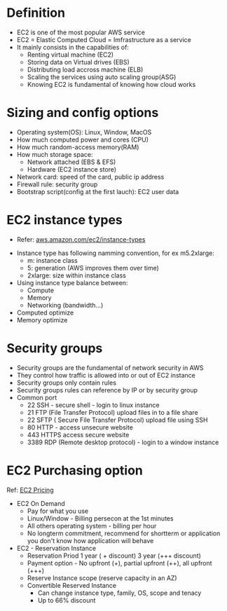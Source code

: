 # Definition
- EC2 is one of the most popular AWS service
- EC2 = Elastic Computed Cloud = Imfrastructure as a service
- It mainly consists in the capabilities of: 
  - Renting virtual machine (EC2)
  - Storing data on Virtual drives (EBS)
  - Distributing load accross machine (ELB)
  - Scaling the services using auto scaling group(ASG)
  - Knowing EC2 is fundamental of knowing how cloud works

# Sizing and config options 
- Operating system(OS): Linux, Window, MacOS
- How much computed power and cores (CPU)
- How much random-access memory(RAM)
- How much storage space: 
  - Network attached (EBS & EFS)
  - Hardware (EC2 instance store)
- Network card: speed of the card, public ip address
- Firewall rule: security group
- Bootstrap script(config at the first lauch): EC2 user data

# EC2 instance types
* Refer: [aws.amazon.com/ec2/instance-types](https://aws.amazon.com/ec2/instance-types/)
- Instance type has following namming convention, for ex m5.2xlarge:
  - m: instance class
  - 5: generation (AWS improves them over time)
  - 2xlarge: size within instance class
- Using instance type balance between: 
  - Compute
  - Memory
  - Networking (bandwidth...)
- Computed optimize
- Memory optimize

# Security groups
- Security groups are the fundamental of network security in AWS
- They control how traffic is allowed into or out of EC2 instance
- Security groups only contain rules
- Security groups rules can reference by IP or by security group
- Common port 
  - 22 SSH - secure shell - login to linux instance
  - 21 FTP (File Transfer Protocol) upload files in to a file share
  - 22 SFTP ( Secure File Transfer Protocol) upload file using SSH
  - 80 HTTP - access unsecure website
  - 443 HTTPS access secure website
  - 3389 RDP (Remote desktop protocol) - login to a window instance
# EC2 Purchasing option
Ref: [EC2 Pricing](https://aws.amazon.com/ec2/pricing/)
- EC2 On Demand
  - Pay for what you use
  - Linux/Window - Billing persecon at the 1st minutes
  - All others operating system - billing per hour
  - No longterm commitment, recommend for shortterm or application you don't know how application will behave
- EC2 - Reservation Instance
  - Reservation Priod 1 year ( + discount) 3 year (+++ discount)
  - Payment option - No upfront (+), partial upfront (++), all upfront (+++)
  - Reserve Instance scope (reserve capacity in an AZ)
  - Convertible Reserved Instance
    - Can change instance type, family, OS, scope and tenacy
    - Up to 66% discount

